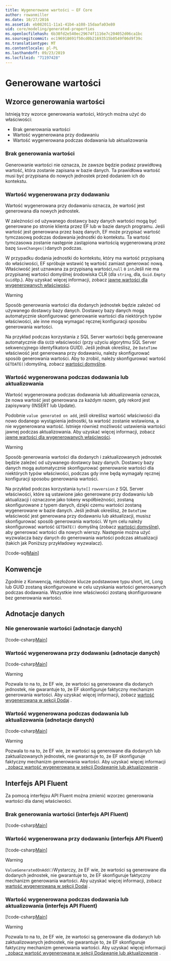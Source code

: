 ```yaml
---
title: Wygenerowane wartości — EF Core
author: rowanmiller
ms.date: 10/27/2016
ms.assetid: eb082011-11a1-41b4-a108-15daafa03e80
uid: core/modeling/generated-properties
ms.openlocfilehash: 6b38fd2e540ec29674f1116e7c204052d06ca1bc
ms.sourcegitcommit: ec196918691f50cd0b21693515b0549f06d9f39c
ms.translationtype: MT
ms.contentlocale: pl-PL
ms.lasthandoff: 09/23/2019
ms.locfileid: "71197428"
---
```

# <a name="generated-values"></a>Generowane wartości

## <a name="value-generation-patterns"></a>Wzorce generowania wartości

Istnieją trzy wzorce generowania wartości, których można użyć do właściwości:
* Brak generowania wartości
* Wartość wygenerowana przy dodawaniu
* Wartość wygenerowana podczas dodawania lub aktualizowania

### <a name="no-value-generation"></a>Brak generowania wartości

Generowanie wartości nie oznacza, że zawsze będzie podasz prawidłową wartość, która zostanie zapisana w bazie danych. Ta prawidłowa wartość musi być przypisana do nowych jednostek przed dodaniem ich do kontekstu.

### <a name="value-generated-on-add"></a>Wartość wygenerowana przy dodawaniu

Wartość wygenerowana przy dodawaniu oznacza, że wartość jest generowana dla nowych jednostek.

W zależności od używanego dostawcy bazy danych wartości mogą być generowane po stronie klienta przez EF lub w bazie danych programu. Jeśli wartość jest generowana przez bazę danych, EF może przypisać wartość tymczasową podczas dodawania jednostki do kontekstu. Ta wartość tymczasowa zostanie następnie zastąpiona wartością wygenerowaną przez bazę `SaveChanges()`danych podczas.

W przypadku dodania jednostki do kontekstu, który ma wartość przypisaną do właściwości, EF spróbuje wstawić tę wartość zamiast generować nową. Właściwość jest uznawana za przypisaną wartości,`null` `0` `int`Jeśli nie ma przypisanej wartości domyślnej środowiska CLR (dla `string`, dla, `Guid.Empty` `Guid`itp.). Aby uzyskać więcej informacji, zobacz [jawne wartości dla wygenerowanych właściwości](../saving/explicit-values-generated-properties.md).

> [!WARNING]  
> Sposób generowania wartości dla dodanych jednostek będzie zależeć od używanego dostawcy bazy danych. Dostawcy bazy danych mogą automatycznie skonfigurować generowanie wartości dla niektórych typów właściwości, ale inne mogą wymagać ręcznej konfiguracji sposobu generowania wartości.
>
> Na przykład podczas korzystania z SQL Server wartości będą generowane automatycznie dla `GUID` właściwości (przy użyciu algorytmu SQL Server sekwencyjnego identyfikatora GUID). Jeśli jednak określisz, że `DateTime` właściwość jest generowana przy dodawaniu, należy skonfigurować sposób generowania wartości. Aby to zrobić, należy skonfigurować wartość `GETDATE()`domyślną, zobacz [wartości domyślne](relational/default-values.md).

### <a name="value-generated-on-add-or-update"></a>Wartość wygenerowana podczas dodawania lub aktualizowania

Wartość wygenerowana podczas dodawania lub aktualizowania oznacza, że nowa wartość jest generowana za każdym razem, gdy rekord jest zapisywany (INSERT lub Update).

Podobnie `value generated on add`, jeśli określisz wartość właściwości dla nowo dodanego wystąpienia jednostki, ta wartość zostanie wstawiona, a nie wygenerowana wartość. Istnieje również możliwość ustawienia wartości jawnej podczas aktualizowania. Aby uzyskać więcej informacji, zobacz [jawne wartości dla wygenerowanych właściwości](../saving/explicit-values-generated-properties.md).

> [!WARNING]
> Sposób generowania wartości dla dodanych i zaktualizowanych jednostek będzie zależeć od używanego dostawcy bazy danych. Dostawcy bazy danych mogą automatycznie skonfigurować generowanie wartości dla niektórych typów właściwości, podczas gdy inne będą wymagały ręcznej konfiguracji sposobu generowania wartości.
> 
> Na przykład podczas korzystania `byte[]` `rowversion` z SQL Server właściwości, które są ustawione jako generowane przy dodawaniu lub aktualizacji i oznaczone jako tokeny współbieżności, zostaną skonfigurowane z typem danych, dzięki czemu wartości zostaną wygenerowane w bazie danych. Jeśli jednak określisz, że `DateTime` właściwość jest generowana przy dodawaniu lub aktualizacji, musisz skonfigurować sposób generowania wartości. W tym celu należy skonfigurować wartość `GETDATE()` domyślną (zobacz [wartości domyślne](relational/default-values.md)), aby generować wartości dla nowych wierszy. Następnie można użyć wyzwalacza bazy danych do generowania wartości podczas aktualizacji (takich jak Poniższy przykładowy wyzwalacz).
> 
> [!code-sql[Main](../../../samples/core/Modeling/FluentAPI/ValueGeneratedOnAddOrUpdate.sql)]

## <a name="conventions"></a>Konwencje

Zgodnie z Konwencją, niezłożone klucze podstawowe typu short, int, Long lub GUID zostaną skonfigurowane w celu uzyskania wartości generowanych podczas dodawania. Wszystkie inne właściwości zostaną skonfigurowane bez generowania wartości.

## <a name="data-annotations"></a>Adnotacje danych

### <a name="no-value-generation-data-annotations"></a>Nie generowanie wartości (adnotacje danych)

[!code-csharp[Main](../../../samples/core/Modeling/DataAnnotations/ValueGeneratedNever.cs#Sample)]

### <a name="value-generated-on-add-data-annotations"></a>Wartość wygenerowana przy dodawaniu (adnotacje danych)

[!code-csharp[Main](../../../samples/core/Modeling/DataAnnotations/ValueGeneratedOnAdd.cs#Sample)]

> [!WARNING]  
> Pozwala to na to, że EF wie, że wartości są generowane dla dodanych jednostek, nie gwarantuje to, że EF skonfiguruje faktyczny mechanizm generowania wartości. Aby uzyskać więcej informacji, zobacz [wartość wygenerowaną w sekcji Dodaj](#value-generated-on-add) .

### <a name="value-generated-on-add-or-update-data-annotations"></a>Wartość wygenerowana podczas dodawania lub aktualizowania (adnotacje danych)

[!code-csharp[Main](../../../samples/core/Modeling/DataAnnotations/ValueGeneratedOnAddOrUpdate.cs#Sample)]

> [!WARNING]  
> Pozwala to na to, że EF wie, że wartości są generowane dla dodanych lub zaktualizowanych jednostek, nie gwarantuje to, że EF skonfiguruje faktyczny mechanizm generowania wartości. Aby uzyskać więcej informacji [, zobacz wartość wygenerowaną w sekcji Dodawanie lub aktualizowanie](#value-generated-on-add-or-update) .

## <a name="fluent-api"></a>Interfejs API Fluent

Za pomocą interfejsu API Fluent można zmienić wzorzec generowania wartości dla danej właściwości.

### <a name="no-value-generation-fluent-api"></a>Brak generowania wartości (interfejs API Fluent)

[!code-csharp[Main](../../../samples/core/Modeling/FluentAPI/ValueGeneratedNever.cs#Sample)]

### <a name="value-generated-on-add-fluent-api"></a>Wartość wygenerowana przy dodawaniu (interfejs API Fluent)

[!code-csharp[Main](../../../samples/core/Modeling/FluentAPI/ValueGeneratedOnAdd.cs#Sample)]

> [!WARNING]  
> `ValueGeneratedOnAdd()`Wystarczy, że EF wie, że wartości są generowane dla dodanych jednostek, nie gwarantuje to, że EF skonfiguruje faktyczny mechanizm generowania wartości.  Aby uzyskać więcej informacji, zobacz [wartość wygenerowaną w sekcji Dodaj](#value-generated-on-add) .

### <a name="value-generated-on-add-or-update-fluent-api"></a>Wartość wygenerowana podczas dodawania lub aktualizowania (interfejs API Fluent)

[!code-csharp[Main](../../../samples/core/Modeling/FluentAPI/ValueGeneratedOnAddOrUpdate.cs#Sample)]

> [!WARNING]  
> Pozwala to na to, że EF wie, że wartości są generowane dla dodanych lub zaktualizowanych jednostek, nie gwarantuje to, że EF skonfiguruje faktyczny mechanizm generowania wartości. Aby uzyskać więcej informacji [, zobacz wartość wygenerowaną w sekcji Dodawanie lub aktualizowanie](#value-generated-on-add-or-update) .
